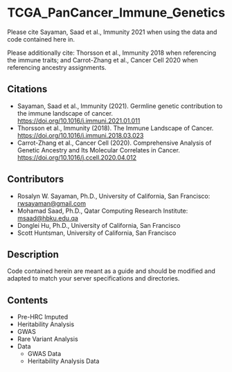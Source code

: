 # TCGA_PanCancer_Immune_Genetics

Please cite Sayaman, Saad et al., Immunity 2021 when using the data and code contained here in. 

Please additionally cite: Thorsson et al., Immunity 2018 when referencing the immune traits; and Carrot-Zhang et al., Cancer Cell 2020 when referencing ancestry assignments.


## Citations
* Sayaman, Saad et al., Immunity (2021). Germline genetic contribution to the immune landscape of cancer. https://doi.org/10.1016/j.immuni.2021.01.011
* Thorsson et al., Immunity (2018). The Immune Landscape of Cancer. https://doi.org/10.1016/j.immuni.2018.03.023
* Carrot-Zhang et al., Cancer Cell (2020). Comprehensive Analysis of Genetic Ancestry and Its Molecular Correlates in Cancer. https://doi.org/10.1016/j.ccell.2020.04.012


## Contributors
* Rosalyn W. Sayaman, Ph.D., University of California, San Francisco: rwsayaman@gmail.com
* Mohamad Saad, Ph.D., Qatar Computing Research Institute: msaad@hbku.edu.qa
* Donglei Hu, Ph.D., University of California, San Francisco
* Scott Huntsman, University of California, San Francisco


## Description

Code contained herein are meant as a guide and should be modified and adapted to match your server specifications and directories.


## Contents
* Pre-HRC Imputed
* Heritability Analysis
* GWAS
* Rare Variant Analysis
* Data
  * GWAS Data
  * Heritability Analysis Data
